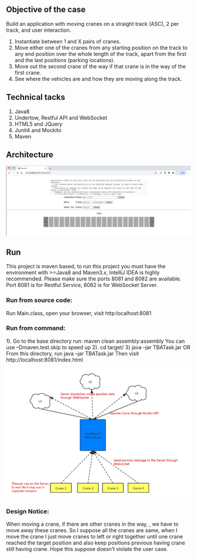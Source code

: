 ## Objective of the case 
Build an application with moving cranes on a straight track (ASC), 2 per track, and user interaction. 
1.	Instantiate between 1 and X pairs of cranes.
2.	Move either one of the cranes from any starting position on the track to any end position over the whole length of the track, apart from the first and the last positions (parking locations).  
3.	Move out the second crane of the way if that crane is in the way of the first crane.  
  4.  See where the vehicles are and how they are moving along the track.

## Technical tacks
1. Java8
2. Undertow, Restful API and WebSocket
3. HTML5 and JQuery
4. Junit4 and Mockito
5. Maven

## Architecture
 ![UI](https://github.com/zhengxiaoxue/TBATest/blob/main/UI.png)
## Run

This project is maven based, to run this project you must have the environment with >=Java8 and Maven3.x, IntelliJ IDEA is highly recommended. 
Please make sure the ports 8081 and 8082 are available. Port 8081 is for Restful Service, 8082 is for WebSocket Server.

### Run from source code:
Run Main.class, open your browser, visit http:localhost:8081

### Run from command:
1). Go to the base directory run: maven clean assembly:assembly
You can use –Dmaven.test.skip to speed up
2). cd target/
3) java –jar TBATask.jar
OR
From this directory, run java –jar TBATask.jar
Then visit http://localhost:8081/index.html

  ![Architecture](https://github.com/zhengxiaoxue/TBATest/blob/main/Architecture%20(1).png)

### Design Notice:
When moving a crane, if there are other cranes in the way, , we have to move away these cranes. So I suppose all the cranes are same, when I move the crane I just move cranes to left or right together until one crane reached the target position and also keep positions previous having crane still having crane. Hope this suppose doesn’t violate the user case.





